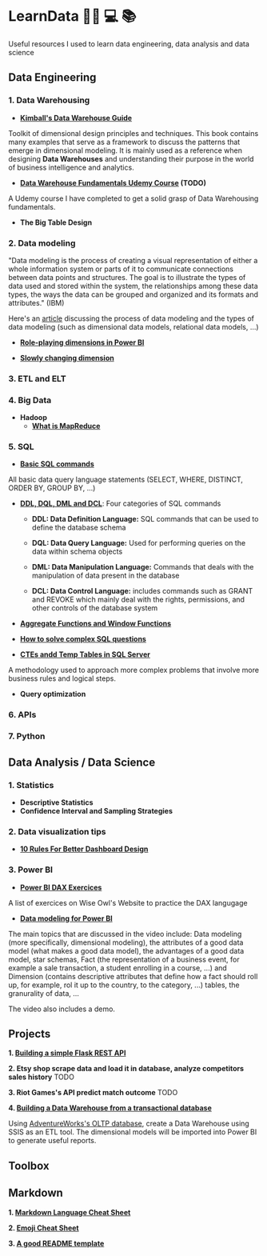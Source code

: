 # LearnData :scientist: :computer: :books:
Useful resources I used to learn data engineering, data analysis and data science

## Data Engineering
### 1. Data Warehousing

- **[Kimball's Data Warehouse Guide](https://drive.google.com/file/d/1N-1gvleB9G-csHTTwjeQ5Ac_-P3Wr2Cd/view?usp=sharing)**

Toolkit of dimensional design principles and techniques. This book contains many examples that serve as a framework to discuss the patterns that
emerge in dimensional modeling. It is mainly used as a reference when designing **Data Warehouses** and understanding their purpose in the world of business intelligence and analytics.

- **[Data Warehouse Fundamentals Udemy Course](https://www.udemy.com/course/data-warehouse-fundamentals-for-beginners/?ranMID=39197&ranEAID=GjbDpcHcs4w&ranSiteID=GjbDpcHcs4w-Z4loChyTwoEeSbWrJLz3Jw&utm_source=aff-campaign&LSNPUBID=GjbDpcHcs4w&utm_medium=udemyads) (TODO)**

A Udemy course I have completed to get a solid grasp of Data Warehousing fundamentals.

- **The Big Table Design**

### 2. Data modeling

"Data modeling is the process of creating a visual representation of either a whole information system or parts of it to communicate connections between data points and structures. The goal is to illustrate the types of data used and stored within the system, the relationships among these data types, the ways the data can be grouped and organized and its formats and attributes." (IBM)

Here's an [article](https://www.ibm.com/cloud/learn/data-modeling) discussing the process of data modeling and the types of data modeling (such as dimensional data models, relational data models, ...)

- **[Role-playing dimensions in Power BI](https://towardsdatascience.com/role-playing-dimensions-in-power-bi-185dc58f90f1)**

- **[Slowly changing dimension](https://en.wikipedia.org/wiki/Slowly_changing_dimension)**

### 3. ETL and ELT
### 4. Big Data
 * **Hadoop**
     * **[What is MapReduce](https://www.guru99.com/introduction-to-mapreduce.html)**
### 5. SQL

* **[Basic SQL commands](https://www.w3schools.com/sql/sql_syntax.asp)**

All basic data query language statements (SELECT, WHERE, DISTINCT, ORDER BY, GROUP BY, ...)

* **[DDL, DQL, DML and DCL](https://www.geeksforgeeks.org/sql-ddl-dql-dml-dcl-tcl-commands/)**: Four categories of SQL commands

  * **DDL: Data Definition Language:** SQL commands that can be used to define the database schema

  * **DQL: Data Query Language:** Used for performing queries on the data within schema objects

  * **DML: Data Manipulation Language:** Commands that deals with the manipulation of data present in the database

  * **DCL: Data Control Language:** includes commands such as GRANT and REVOKE which mainly deal with the rights, permissions, and other controls of the database system

* **[Aggregate Functions and Window Functions](https://learnsql.com/blog/window-functions-vs-aggregate-functions/)**
* **[How to solve complex SQL questions](https://www.youtube.com/watch?v=vLjAG9eXkcU&list=PLLqIliLAYMUcoMQzpGbibNDHOWez_uAJF&index=48)**
* **[CTEs andd Temp Tables in SQL Server](https://www.dotnettricks.com/learn/sqlserver/difference-between-cte-and-temp-table-and-table-variable#:~:text=Temp%20Tables%20are%20physically%20created,the%20scope%20of%20a%20statement.)**

A methodology used to approach more complex problems that involve more business rules and logical steps. 

- **Query optimization**
### 6. APIs 

### 7. Python 

## Data Analysis / Data Science
### 1. Statistics

- **Descriptive Statistics**
- **Confidence Interval and Sampling Strategies**

### 2. Data visualization tips
- **[10 Rules For Better Dashboard Design](https://uxplanet.org/10-rules-for-better-dashboard-design-ef68189d734c)**

### 3. Power BI
- **[Power BI DAX Exercices](https://www.wiseowl.co.uk/power-bi/exercises/)**

A list of exercices on Wise Owl's Website to practice the DAX langugage

- **[Data modeling for Power BI](https://www.youtube.com/watch?v=MrLnibFTtbA)**

The main topics that are discussed in the video include: Data modeling (more specifically, dimensional modeling), the attributes of a good data model (what makes a good data model), the advantages of a good data model, star schemas, Fact (the representation of a business event, for example a sale transaction, a student enrolling in a course, ...) and Dimension (contains descriptive attributes that define how a fact should roll up, for example, rol it up to the country, to the category, ...) tables, the granurality of data, ...

The video also includes a demo.
## Projects
**1. [Building a simple Flask REST API](https://github.com/Abddab/Building-a-Flask-REST-API)**

**2. Etsy shop scrape data and load it in database, analyze competitors sales history** TODO

**3. Riot Games's API predict match outcome** TODO

**4. [Building a Data Warehouse from a transactional database](https://github.com/Abddab/Data-Warehousing-demo/blob/main/README.md)**

Using [AdventureWorks's OLTP database](https://learn.microsoft.com/en-us/sql/samples/adventureworks-install-configure?view=sql-server-ver16&tabs=ssms), create a Data Warehouse using SSIS as an ETL tool. The dimensional models will be imported into Power BI to generate useful reports.

## Toolbox
## Markdown
**1. [Markdown Language Cheat Sheet](https://www.markdownguide.org/cheat-sheet/)**

**2. [Emoji Cheat Sheet](https://github.com/ikatyang/emoji-cheat-sheet/blob/master/README.md)**

**3. [A good README template](https://gist.github.com/PurpleBooth/109311bb0361f32d87a2#file-readme-template-md)**


